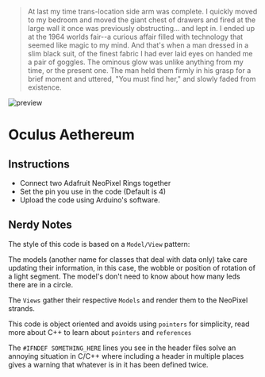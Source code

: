 > At last my time trans-location side arm was complete. I quickly moved to my bedroom and moved the giant chest of drawers and fired at the large wall it once was previously obstructing... and lept in. I ended up at the 1964 worlds fair--a curious affair filled with technology that seemed like magic to my mind. And that's when a man dressed in a slim black suit, of the finest fabric I had ever laid eyes on handed me a pair of goggles. The ominous glow was unlike anything from my time, or the present one. The man held them firmly in his grasp for a brief moment and uttered, "You must find her," and slowly faded from existence.

![preview](https://raw.github.com/zeroeth/oculus_aethereum/master/preview.jpg)

Oculus Aethereum
================


Instructions
------------

* Connect two Adafruit NeoPixel Rings together
* Set the pin you use in the code (Default is 4)
* Upload the code using Arduino's software.


Nerdy Notes
-----------

The style of this code is based on a `Model/View` pattern:

The models (another name for classes that deal with data only) take care updating their information, in this case, the wobble or position of rotation of a light segment. The model's don't need to know about how many leds there are in a circle.

The `Views` gather their respective `Models` and render them to the NeoPixel strands.

This code is object oriented and avoids using `pointers` for simplicity, read more about C++ to learn about `pointers` and `references`

The `#IFNDEF SOMETHING_HERE` lines you see in the header files solve an annoying situation in C/C++ where including a header in multiple places gives a warning that whatever is in it has been defined twice.
